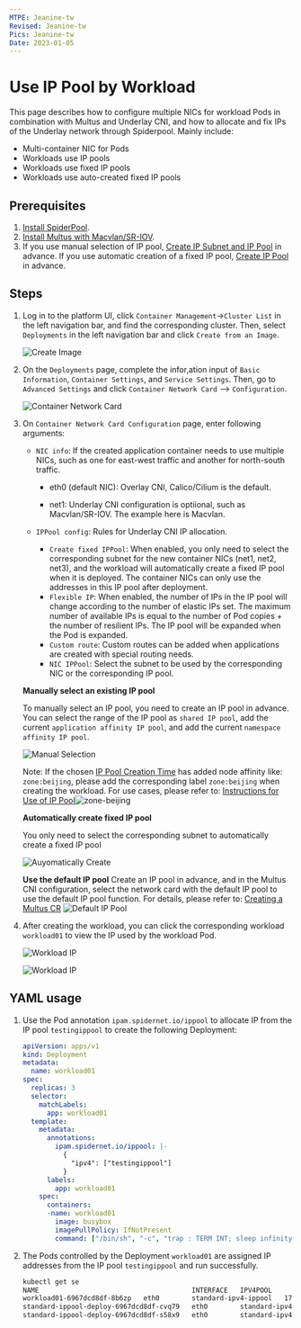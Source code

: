 ```yaml
---
MTPE: Jeanine-tw
Revised: Jeanine-tw
Pics: Jeanine-tw
Date: 2023-01-05
---
```


# Use IP Pool by Workload

This page describes how to configure multiple NICs for workload Pods in combination with Multus and Underlay CNI, and how to allocate and fix IPs of the Underlay network through Spiderpool. Mainly include:

- Multi-container NIC for Pods
- Workloads use IP pools
- Workloads use fixed IP pools
- Workloads use auto-created fixed IP pools

## Prerequisites

1. [Install SpiderPool](../../modules/spiderpool/install.md).
2. [Install Multus with Macvlan/SR-IOV](../../modules/multus-underlay/install.md).
3. If you use manual selection of IP pool, [Create IP Subnet and IP Pool](../../modules/spiderpool/createpool.md) in advance. If you use automatic creation of a fixed IP pool, [Create  IP Pool](../../modules/spiderpool/createpool.md) in advance.

## Steps

1. Log in to the platform UI, click `Container Management`->`Cluster List` in the left navigation bar, and find the corresponding cluster. Then, select `Deployments` in the left navigation bar and click `Create from an Image`.

    ![Create Image](https://docs.daocloud.io/daocloud-docs-images/docs/en/docs/network/images/useippool01.png)

2. On the `Deployments` page, complete the infor,ation input of `Basic Information`, `Container Settings`, and `Service Settings`. Then, go to `Advanced Settings` and click `Container Network Card` —> `Configuration`.

    ![Container Network Card](https://docs.daocloud.io/daocloud-docs-images/docs/en/docs/network/images/useippool02.png)

3. On `Container Network Card Configuration` page, enter following arguments:

    - `NIC info`: If the created application container needs to use multiple NICs, such as one for east-west traffic and another for north-south traffic.

        - eth0 (default NIC): Overlay CNI, Calico/Cilium is the default.

        - net1: Underlay CNI configuration is optiional, such as Macvlan/SR-IOV. The example here is Macvlan.

    - `IPPool config`: Rules for Underlay CNI IP allocation.

        - `Create fixed IPPool`: When enabled, you only need to select the corresponding subnet for the new container NICs (net1, net2, net3), and the workload will automatically create a fixed IP pool when it is deployed. The container NICs can only use the addresses in this IP pool after deployment.
        - `Flexible IP`: When enabled, the number of IPs in the IP pool will change according to the number of elastic IPs set. The maximum number of available IPs is equal to the number of Pod copies + the number of resilient IPs. The IP pool will be expanded when the Pod is expanded.
        - `Custom route`: Custom routes can be added when applications are created with special routing needs.
        - `NIC IPPool`:  Select the subnet to be used by the corresponding NIC or the corresponding IP pool.

    **Manually select an existing IP pool**

    To manually select an IP pool, you need to create an IP pool in advance. You can select the range of the IP pool as `shared IP pool`, add the current `application affinity IP pool`, and add the current `namespace affinity IP pool`.

    ![Manual Selection](https://docs.daocloud.io/daocloud-docs-images/docs/en/docs/network/images/useippool03.png)

    Note: If the chosen [IP Pool Creation Time](\createpool.md) has added node affinity like: `zone:beijing`, please add the corresponding label `zone:beijing` when creating the workload. For use cases, please refer to: [Instructions for Use of IP Pool](ippoolusage.md)![zone-beijing](https://docs.daocloud.io/daocloud-docs-images/docs/en/docs/network/images/zone-beijing.png)

    **Automatically create fixed IP pool**

    You only need to select the corresponding subnet to automatically create a fixed IP pool

    ![Auyomatically Create](https://docs.daocloud.io/daocloud-docs-images/docs/en/docs/network/images/useippool04.png)

    **Use the default IP pool**
    Create an IP pool in advance, and in the Multus CNI configuration, select the network card with the default IP pool to use the default IP pool function. For details, please refer to: [Creating a Multus CR](../../config/multus-cr.md)
    ![Default IP Pool](https://docs.daocloud.io/daocloud-docs-images/docs/en/docs/network/images/useippool05.png)

4. After creating the workload, you can click the corresponding workload `workload01` to view the IP used by the workload Pod.

    ![Workload IP](https://docs.daocloud.io/daocloud-docs-images/docs/en/docs/network/images/useippool06.png)

    ![Workload IP](https://docs.daocloud.io/daocloud-docs-images/docs/en/docs/network/images/useippool07.png)

## YAML usage

1. Use the Pod annotation `ipam.spidernet.io/ippool` to allocate IP from the IP pool `testingippool` to create the following Deployment:

    ```yaml
    apiVersion: apps/v1
    kind: Deployment
    metadata:
      name: workload01
    spec:
      replicas: 3
      selector:
        matchLabels:
          app: workload01
      template:
        metadata:
          annotations:
            ipam.spidernet.io/ippool: |-
              {
                "ipv4": ["testingippool"]
              }
          labels:
            app: workload01
        spec:
          containers:
          -name: workload01
            image: busybox
            imagePullPolicy: IfNotPresent
            command: ["/bin/sh", "-c", "trap : TERM INT; sleep infinity & wait"]
    ```

2. The Pods controlled by the Deployment `workload01` are assigned IP addresses from the IP pool `testingippool` and run successfully.

    ```bash
    kubectl get se
    NAME                                      INTERFACE   IPV4POOL               IPV4              IPV6POOL   IPV6   NODE            CREATETION TIME
    workload01-6967dcd8df-8b6zp   eth0        standard-ipv4-ippool   172.18.41.47/24                     spider-worker   7s
    standard-ippool-deploy-6967dcd8df-cvq79   eth0        standard-ipv4-ippool   172.18.41.50/24                     spider-worker   7s
    standard-ippool-deploy-6967dcd8df-s58x9   eth0        standard-ipv4-ippool   172.18.41.41/24                     spider-worker   7s
    ```
